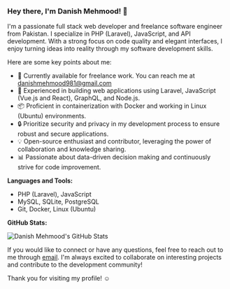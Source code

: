 ### Hey there, I'm Danish Mehmood! 👋

I'm a passionate full stack web developer and freelance software engineer from Pakistan. I specialize in PHP (Laravel), JavaScript, and API development. With a strong focus on code quality and elegant interfaces, I enjoy turning ideas into reality through my software development skills.

Here are some key points about me:

- 💼 Currently available for freelance work. You can reach me at [danishmehmood981@gmail.com](mailto:danishmehmood981@gmail.com)
- 🚀 Experienced in building web applications using Laravel, JavaScript (Vue.js and React), GraphQL, and Node.js.
- 📦 Proficient in containerization with Docker and working in Linux (Ubuntu) environments.
- 🔒 Prioritize security and privacy in my development process to ensure robust and secure applications.
- 💡 Open-source enthusiast and contributor, leveraging the power of collaboration and knowledge sharing.
- 📊 Passionate about data-driven decision making and continuously strive for code improvement.

**Languages and Tools:**

- PHP (Laravel), JavaScript
-  MySQL, SQLite, PostgreSQL
- Git, Docker, Linux (Ubuntu)

**GitHub Stats:**

![Danish Mehmood's GitHub Stats](https://github-readme-stats.vercel.app/api?username=danish981&show_icons=true&theme=gotham)

If you would like to connect or have any questions, feel free to reach out to me through [email](mailto:danishmehmood981@gmail.com). I'm always excited to collaborate on interesting projects and contribute to the development community!

Thank you for visiting my profile! ☺️
